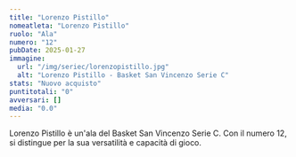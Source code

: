```yaml
---
title: "Lorenzo Pistillo"
nomeatleta: "Lorenzo Pistillo"
ruolo: "Ala"
numero: "12"
pubDate: 2025-01-27
immagine:
  url: "/img/seriec/lorenzopistillo.jpg"
  alt: "Lorenzo Pistillo - Basket San Vincenzo Serie C"
stats: "Nuovo acquisto"
puntitotali: "0"
avversari: []
media: "0.0"
---
```


Lorenzo Pistillo è un'ala del Basket San Vincenzo Serie C. Con il numero 12, si distingue per la sua versatilità e capacità di gioco.
